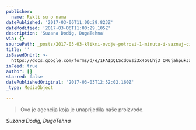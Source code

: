 ```yaml
---
publisher:
  name: Rekli su o nama
datePublished: '2017-03-06T11:00:29.823Z'
dateModified: '2017-03-06T11:00:29.105Z'
description: 'Suzana Dodig, DugaTehna'
via: {}
sourcePath: _posts/2017-03-03-klikni-ovdje-potrosi-1-minutu-i-saznaj-cijenu-nase-usluge.md
title: ''
isBasedOnUrl: >-
  https://docs.google.com/forms/d/e/1FAIpQLScdOVsi3x4G0Lhj3_OM6jahpukJaGd1BQo7SdDcZ_cg58LITg/viewform
inFeed: true
author: []
starred: false
datePublishedOriginal: '2017-03-03T12:52:02.160Z'
_type: MediaObject

---
```

> Ovo je agencija koja je unaprijedila naše proizvode.

_Suzana Dodig, DugaTehna_